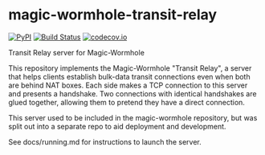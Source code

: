 # magic-wormhole-transit-relay

[![PyPI](http://img.shields.io/pypi/v/magic-wormhole-transit-relay.svg)](https://pypi.python.org/pypi/magic-wormhole-transit-relay)
[![Build Status](https://travis-ci.org/warner/magic-wormhole-transit-relay.svg?branch=master)](https://travis-ci.org/warner/magic-wormhole-transit-relay)
[![codecov.io](https://codecov.io/github/warner/magic-wormhole-transit-relay/coverage.svg?branch=master)](https://codecov.io/github/warner/magic-wormhole-transit-relay?branch=master)


Transit Relay server for Magic-Wormhole

This repository implements the Magic-Wormhole "Transit Relay", a server that
helps clients establish bulk-data transit connections even when both are
behind NAT boxes. Each side makes a TCP connection to this server and
presents a handshake. Two connections with identical handshakes are glued
together, allowing them to pretend they have a direct connection.

This server used to be included in the magic-wormhole repository, but was
split out into a separate repo to aid deployment and development.

See docs/running.md for instructions to launch the server.
